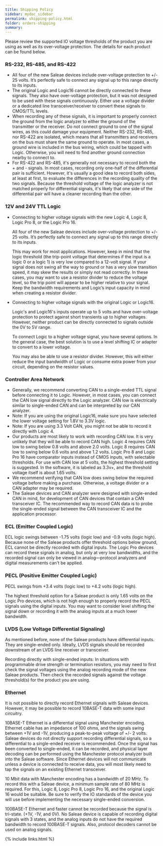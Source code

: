 ```yaml
---
title: Shipping Policy
sidebar: mydoc_sidebar
permalink: shipping-policy.html
folder: orders-shipping
summary:
---
```


Please review the supported IO voltage thresholds of the product you are using as well as its over-voltage protection. The details for each product can be found below.

### RS-232, RS-485, and RS-422

* All four of the new Saleae devices include over-voltage protection to +/- 25 volts. It’s perfectly safe to connect any signal up to this range directly to its inputs.
* The original Logic and Logic16 cannot be directly connected to these signals. They also have over-voltage protection, but it was not designed to be used with these signals continuously. Either use a voltage divider or a dedicated line transceiver/receiver to convert these signals to CMOS/TTL levels.
* When recording any of these signals, it is important to properly connect the ground from the logic analyzer to either the ground of the transmitter or the receiver. Do not connect ground to one of the signal wires, as this could damage your equipment. Neither RS-232, RS-485, nor RS-422 are isolated, which means that all transmitters and receivers on the bus must share the same ground to operate. In most cases, a ground wire is included in the bus wiring, which could be tapped with Logic. Otherwise, you will need to find another ground connection nearby to connect to.
* For RS-422 and RS-485, it's generally not necessary to record both the + and - signals. In most cases, recording only one-half of the differential pair is sufficient. However, it's usually a good idea to record both sides, at least at first, to evaluate the differences in the recording quality of the two signals. Because the threshold voltage of the logic analyzer is not matched properly for differential signals, it's likely that one side of the differential pair will have a cleaner recording than the other.

### 12V and 24V TTL Logic

* Connecting to higher voltage signals with the new Logic 4, Logic 8, Logic Pro 8, or the Logic Pro 16.

  All four of the new Saleae devices include over-voltage protection to +/- 25 volts. It’s perfectly safe to connect any signal up to this range directly to its inputs.

  This may work for most applications. However, keep in mind that the logic threshold \(the trip-point voltage that determines if the input is a logic 0 or a logic 1\) is very low compared to a 12-volt signal. If your signal does not swing all the way to ground or has a very slow transition speed, it may skew the results or simply not read correctly. In these cases, you may want to use a resistor divider to reduce the voltage level, so the trip point will appear to be higher relative to your signal. Keep the bandwidth requirements and Logic’s input capacity in mind when creating a resistor divider.

* Connecting to higher voltage signals with the original Logic or Logic16.

  Logic's and Logic16's inputs operate up to 5 volts and have over-voltage protection to protect against short transients up to higher voltages. However, neither product can be directly connected to signals outside the 0V to 5V range.

  To connect Logic to a higher voltage signal, you have several options. In the general case, the best solution is to use a level shifting IC or adapter to convert to a lower voltage.

  You may also be able to use a resistor divider. However, this will either reduce the input bandwidth of Logic or consume extra power from your circuit, depending on the resistor values.

### **Controller Area Network**

* Generally, we recommend converting CAN to a single-ended TTL signal before connecting it to Logic. However, in most cases, you can connect the CAN low signal directly to the Logic analyzer. CAN low is electrically similar to single-ended CAN and can be interpreted by our CAN analyzer.
* Note: If you are using the original Logic16, make sure you have selected the lower voltage setting for 1.8V to 3.3V logic.
* Note: If you are using 3.3 Volt CAN, you might not be able to record it directly with Logic 4.
* Our products are most likely to work with recording CAN low. It is very unlikely that they will be able to record CAN high. Logic 4 requires CAN low to swing below 0.8 volts and above 2.0 volts. Logic 8 requires CAN low to swing below 0.6 volts and above 1.2 volts. Logic Pro 8 and Logic Pro 16 have comparator inputs instead of CMOS inputs, with selectable thresholds. For use with CAN low at 5 volts, the highest threshold setting is suggested. In the software, it is labeled as 3.3v+, and the threshold voltage itself is about 1.65 volts.
* We recommend verifying that CAN low does swing below the required voltage before making a purchase. Otherwise, a voltage divider or a CAN adapter may be required.
* The Saleae devices and CAN analyzer were designed with single-ended CAN in mind, for development of CAN devices that contain a CAN transceiver IC. The recommended way to record CAN data is to probe the single-ended signal between the CAN transceiver IC and the application processor.

### **ECL \(Emitter Coupled Logic\)**

ECL logic swings between -1.75 volts \(logic low\) and -0.9 volts \(logic high\). Because none of the Saleae products offer threshold options below ground, ECL cannot be directly recorded with digital inputs. The Logic Pro devices can record these signals in analog, but only at very low bandwidths, and the recorded signal can only be viewed in analog—protocol analyzers and digital measurements can't be applied.

### **PECL \(Positive Emitter Coupled Logic\)**

PECL swings from +3.4 volts \(logic low\) to +4.2 volts \(logic high\).

The highest threshold option for a Saleae product is only 1.65 volts on the Logic Pro devices, which is not high enough to properly record the PECL signals using the digital inputs. You may want to consider level shifting the signal down or recording it with the analog inputs at a much lower bandwidth.

### **LVDS \(Low Voltage Differential Signaling\)**

As mentioned before, none of the Saleae products have differential inputs. They are single-ended only. Ideally, LVDS signals should be recorded downstream of an LVDS line receiver or transceiver.

Recording directly with single-ended inputs: In situations with programmable drive strength or termination resistors, you may need to first check the signal voltages using the analog recording mode of the new Saleae products. Then check the recorded signals against the voltage threshold\(s\) for the product you are using.

### **Ethernet**

It is not possible to directly record Ethernet signals with Saleae devices. However, it may be possible to record 10BASE-T data with some input circuitry.

10BASE-T Ethernet is a differential signal using Manchester encoding. Ethernet cable has an impedance of 100 ohms, and the signals swing between +1V and -1V, producing a peak-to-peak voltage of +/- 2 volts. Saleae devices do not directly support recording differential signals, so a differential to a single-ended receiver is recommended. Once the signal has been converted to single-ended, it can be recorded, and physical layer decoding can be performed using the Manchester protocol analyzer built into the Saleae software. Since Ethernet devices will not communicate unless a device is connected to receive data, you will most likely need to tap the signals on an existing Ethernet transceiver.

10 Mbit data with Manchester encoding has a bandwidth of 20 MHz. To record this with a Saleae device, a minimum sample rate of 80 MHz is required. For this, Logic 8, Logic Pro 8, Logic Pro 16, and the original Logic 16 would be suitable. Be sure to verify the IO standards of the device you will use before implementing the necessary single-ended conversion.

100BASE-T Ethernet and faster cannot be recorded because the signal is tri-state. \(+1V, -1V, and 0V\). No Saleae device is capable of recording digital signals with 3 states, and the analog inputs do not have the required bandwidth to record 100BASE-T signals. Also, protocol decoders cannot be used on analog signals.


{% include links.html %}